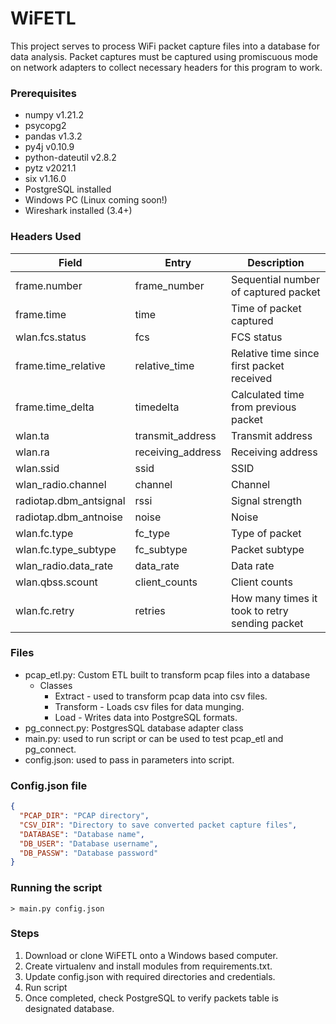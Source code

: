 # WiFETL
This project serves to process WiFi packet capture files into a database for data analysis. Packet captures
must be captured using promiscuous mode on network adapters to collect necessary headers for 
this program to work.

### Prerequisites
* numpy v1.21.2
* psycopg2
* pandas v1.3.2
* py4j v0.10.9
* python-dateutil v2.8.2
* pytz v2021.1
* six v1.16.0
* PostgreSQL installed
* Windows PC (Linux coming soon!)
* Wireshark installed (3.4+)

### Headers Used
| Field | Entry | Description |
| --- | --- | --- |
| frame.number | frame_number | Sequential number of captured packet |
| frame.time | time | Time of packet captured |
| wlan.fcs.status | fcs | FCS status |
| frame.time_relative | relative_time | Relative time since first packet received |
| frame.time_delta | timedelta | Calculated time from previous packet |
| wlan.ta | transmit_address | Transmit address |
| wlan.ra | receiving_address | Receiving address |
| wlan.ssid | ssid | SSID |
| wlan_radio.channel | channel | Channel |
| radiotap.dbm_antsignal | rssi | Signal strength |
| radiotap.dbm_antnoise | noise | Noise |
| wlan.fc.type | fc_type | Type of packet
| wlan.fc.type_subtype | fc_subtype | Packet subtype |
| wlan_radio.data_rate | data_rate | Data rate |
| wlan.qbss.scount | client_counts | Client counts |
| wlan.fc.retry | retries | How many times it took to retry sending packet |

### Files
* pcap_etl.py: Custom ETL built to transform pcap files into a database
    * Classes
      * Extract - used to transform pcap data into csv files.
      * Transform - Loads csv files for data munging.
      * Load - Writes data into PostgreSQL formats.
* pg_connect.py: PostgresSQL database adapter class
* main.py: used to run script or can be used to test pcap_etl and pg_connect.
* config.json: used to pass in parameters into script.

### Config.json file
```json
{
  "PCAP_DIR": "PCAP directory",
  "CSV_DIR": "Directory to save converted packet capture files",
  "DATABASE": "Database name",
  "DB_USER": "Database username",
  "DB_PASSW": "Database password"
}
```

### Running the script
```
> main.py config.json
```

### Steps
1. Download or clone WiFETL onto a Windows based computer.
2. Create virtualenv and install modules from requirements.txt.
3. Update config.json with required directories and credentials.
4. Run script
5. Once completed, check PostgreSQL to verify packets table is designated database.